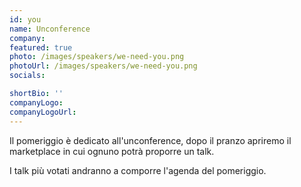 ```yaml
---
id: you
name: Unconference
company: 
featured: true
photo: /images/speakers/we-need-you.png
photoUrl: /images/speakers/we-need-you.png
socials:

shortBio: ''
companyLogo: 
companyLogoUrl: 
---
```


Il pomeriggio è dedicato all'unconference, dopo il pranzo apriremo il marketplace in cui ognuno potrà proporre un talk.

I talk più votati andranno a comporre l'agenda del pomeriggio.
